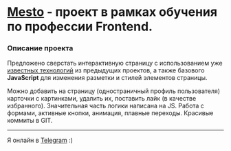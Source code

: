 # [Mesto](https://nutkatuz.github.io/mesto/) - проект в рамках обучения по профессии Frontend.

### Описание проекта

Предложено сверстать интерактивную страницу с использованием уже [известных технологий](https://github.com/nutkatuz/Russian-travel) из предыдущих проектов, а также базового __JavaScript__ для изменения разметки и стилей элементов страницы.  

Можно добавить на страницу (одностраничный профиль пользователя) карточки с картинками, удалить их, поставить лайк (в качестве избранного). Значительная часть логики написана на JS. Работа с формами, активные кнопки, анимация, плавные переходы. Красивые коммиты в GIT.  
***
Я онлайн в [Telegram](https://t.me/revidovich) :)
